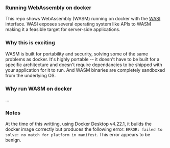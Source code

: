 ### Running WebAssembly on docker

This repo shows WebAssembly (WASM) running on docker with the [WASI](https://wasi.dev/) interface. WASI exposes several operating system like APIs to WASM making it a feasible target for server-side applications.

### Why this is exciting

WASM is built for portability and security, solving some of the same problems as docker. It's highly portable -- it doesn't have to be built for a specific architecture and doesn't require dependancies to be shipped with your application for it to run. And WASM binaries are completely sandboxed from the underlying OS.

### Why run WASM on docker

...

### Notes

At the time of this writting, using Docker Desktop v4.22.1, it builds the docker image correctly but produces the following error: `ERROR: failed to solve: no match for platform in manifest`. This error appears to be benign.
